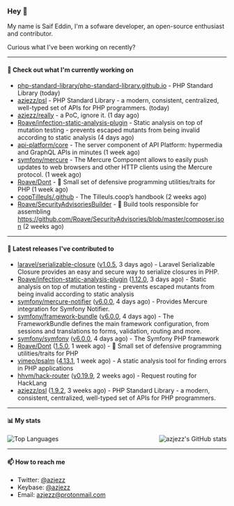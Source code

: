 ### Hey 👋

My name is Saif Eddin, I'm a sofware developer, an open-source enthusiast and contributor.

Curious what I've been working on recently?

---

#### 👷 Check out what I'm currently working on

- [php-standard-library/php-standard-library.github.io](https://github.com/php-standard-library/php-standard-library.github.io) - PHP Standard Library (today)
- [azjezz/psl](https://github.com/azjezz/psl) - PHP Standard Library - a modern, consistent, centralized, well-typed set of APIs for PHP programmers. (today)
- [azjezz/really](https://github.com/azjezz/really) - a PoC, ignore it. (1 day ago)
- [Roave/infection-static-analysis-plugin](https://github.com/Roave/infection-static-analysis-plugin) - Static analysis on top of mutation testing - prevents escaped mutants from being invalid according to static analysis (4 days ago)
- [api-platform/core](https://github.com/api-platform/core) - The server component of API Platform: hypermedia and GraphQL APIs in minutes (1 week ago)
- [symfony/mercure](https://github.com/symfony/mercure) - The Mercure Component allows to easily push updates to web browsers and other HTTP clients using the Mercure protocol. (1 week ago)
- [Roave/Dont](https://github.com/Roave/Dont) - :no_entry_sign: Small set of defensive programming utilities/traits for PHP (1 week ago)
- [coopTilleuls/.github](https://github.com/coopTilleuls/.github) - The Tilleuls.coop’s handbook (2 weeks ago)
- [Roave/SecurityAdvisoriesBuilder](https://github.com/Roave/SecurityAdvisoriesBuilder) - :hammer: Build tools responsible for assembling https://github.com/Roave/SecurityAdvisories/blob/master/composer.json (2 weeks ago)

---

#### 🔭 Latest releases I've contributed to

- [laravel/serializable-closure](https://github.com/laravel/serializable-closure) ([v1.0.5](https://github.com/laravel/serializable-closure/releases/tag/v1.0.5), 3 days ago) - Laravel Serializable Closure provides an easy and secure way to serialize closures in PHP.
- [Roave/infection-static-analysis-plugin](https://github.com/Roave/infection-static-analysis-plugin) ([1.12.0](https://github.com/Roave/infection-static-analysis-plugin/releases/tag/1.12.0), 3 days ago) - Static analysis on top of mutation testing - prevents escaped mutants from being invalid according to static analysis
- [symfony/mercure-notifier](https://github.com/symfony/mercure-notifier) ([v6.0.0](https://github.com/symfony/mercure-notifier/releases/tag/v6.0.0), 4 days ago) - Provides Mercure integration for Symfony Notifier.
- [symfony/framework-bundle](https://github.com/symfony/framework-bundle) ([v6.0.0](https://github.com/symfony/framework-bundle/releases/tag/v6.0.0), 4 days ago) - The FrameworkBundle defines the main framework configuration, from sessions and translations to forms, validation, routing and more.
- [symfony/symfony](https://github.com/symfony/symfony) ([v6.0.0](https://github.com/symfony/symfony/releases/tag/v6.0.0), 4 days ago) - The Symfony PHP framework
- [Roave/Dont](https://github.com/Roave/Dont) ([1.5.0](https://github.com/Roave/Dont/releases/tag/1.5.0), 1 week ago) - :no_entry_sign: Small set of defensive programming utilities/traits for PHP
- [vimeo/psalm](https://github.com/vimeo/psalm) ([4.13.1](https://github.com/vimeo/psalm/releases/tag/4.13.1), 1 week ago) - A static analysis tool for finding errors in PHP applications
- [hhvm/hack-router](https://github.com/hhvm/hack-router) ([v0.19.9](https://github.com/hhvm/hack-router/releases/tag/v0.19.9), 2 weeks ago) - Request routing for HackLang
- [azjezz/psl](https://github.com/azjezz/psl) ([1.9.2](https://github.com/azjezz/psl/releases/tag/1.9.2), 3 weeks ago) - PHP Standard Library - a modern, consistent, centralized, well-typed set of APIs for PHP programmers.

---

#### 📊 My stats

<img align="right" alt="azjezz's GitHub stats" src="https://github-readme-stats.vercel.app/api?username=azjezz&count_private=1&show_icons=true&" />

![Top Languages](https://github-readme-stats.vercel.app/api/top-langs/?username=azjezz)

---

#### 📫 How to reach me

- Twitter: [@azjezz](https://twitter.com/azjezz)
- Keybase: [@azjezz](https://keybase.io/azjezz)
- Email: [azjezz@protonmail.com](mailto://azjezz@protonmail.com)
